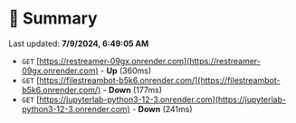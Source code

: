 # 📖 Summary
Last updated: **7/9/2024, 6:49:05 AM**

- `GET` [https://restreamer-09gx.onrender.com](https://restreamer-09gx.onrender.com) - **Up** (360ms)
- `GET` [https://filestreambot-b5k6.onrender.com/](https://filestreambot-b5k6.onrender.com/) - **Down** (177ms)
- `GET` [https://jupyterlab-python3-12-3.onrender.com](https://jupyterlab-python3-12-3.onrender.com) - **Down** (241ms)
